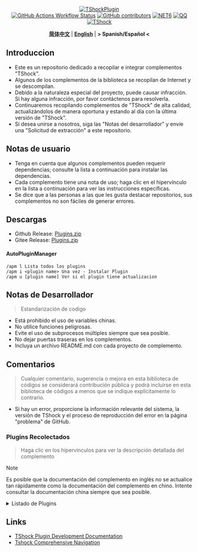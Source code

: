 <div align="center">
  
[![TShockPlugin](https://socialify.git.ci/UnrealMultiple/TShockPlugin/image?description=1&descriptionEditable=A%20TShock%20Chinese%20Plugin%20Collection%20Repository&forks=1&issues=1&language=1&logo=https%3A%2F%2Fgithub.com%2FUnrealMultiple%2FTShockPlugin%2Fblob%2Fmaster%2Ficon.png%3Fraw%3Dtrue&name=1&pattern=Circuit%20Board&pulls=1&stargazers=1&theme=Auto)](https://github.com/UnrealMultiple/TShockPlugin)  
[![GitHub Actions Workflow Status](https://img.shields.io/github/actions/workflow/status/UnrealMultiple/TShockPlugin/.github%2Fworkflows%2Fbuild.yml)](https://github.com/UnrealMultiple/TShockPlugin/actions)
[![GitHub contributors](https://img.shields.io/github/contributors/UnrealMultiple/TShockPlugin?style=flat)](https://github.com/UnrealMultiple/TShockPlugin/graphs/contributors)
[![NET6](https://img.shields.io/badge/Core-%20.NET_6-blue)](https://dotnet.microsoft.com/zh-cn/)
[![QQ](https://img.shields.io/badge/QQ-EB1923?logo=tencent-qq&logoColor=white)](https://qm.qq.com/cgi-bin/qm/qr?k=54tOesIU5g13yVBNFIuMBQ6AzjgE6f0m&jump_from=webapi&authKey=6jzafzJEqQGzq7b2mAHBw+Ws5uOdl83iIu7CvFmrfm/Xxbo2kNHKSNXJvDGYxhSW)
[![TShock](https://img.shields.io/badge/TShock5.2.0-2B579A.svg?&logo=TShock&logoColor=white)](https://github.com/Pryaxis/TShock)

**[简体中文](README.md)** | **[English](README_EN.md)** | **&gt; Spanish/Español &lt;**

</div>

## Introduccion
- Este es un repositorio dedicado a recopilar e integrar complementos "TShock".
- Algunos de los complementos de la biblioteca se recopilan de Internet y se descompilan.
- Debido a la naturaleza especial del proyecto, puede causar infracción. Si hay alguna infracción, por favor contáctenos para resolverla.
- Continuaremos recopilando complementos de "TShock" de alta calidad, actualizándolos de manera oportuna y estando al día con la última versión de "TShock".
- Si desea unirse a nosotros, siga las "Notas del desarrollador" y envíe una "Solicitud de extracción" a este repositorio.


## Notas de usuario

- Tenga en cuenta que algunos complementos pueden requerir dependencias; consulte la lista a continuación para instalar las dependencias.
- Cada complemento tiene una nota de uso; haga clic en el hipervínculo en la lista a continuación para ver las instrucciones específicas.
- Se dice que a las personas a las que les gusta destacar repositorios, sus complementos no son fáciles de generar errores.

## Descargas

- Github Release: [Plugins.zip](https://github.com/UnrealMultiple/TShockPlugin/releases/download/V1.0.0.0/Plugins.zip)
- Gitee Release: [Plugins.zip](https://gitee.com/kksjsj/TShockPlugin/releases/download/V1.0.0.0/Plugins.zip)

#### AutoPluginManager
    /apm l Lista todos los plugins
    /apm i <plugin name> Una vez - Instalar Plugin
    /apm u [plugin name] Ver si el plugin tiene actualizacion

## Notas de Desarrollador

> Estandarización de codigo

- Está prohibido el uso de variables chinas.
- No utilice funciones peligrosas.
- Evite el uso de subprocesos múltiples siempre que sea posible.
- No dejar puertas traseras en los complementos.
- Incluya un archivo README.md con cada proyecto de complemento.

## Comentarios

> Cualquier comentario, sugerencia o mejora en esta biblioteca de códigos se considerará contribución pública y podrá incluirse en esta biblioteca de códigos a menos que se indique explícitamente lo contrario.

- Si hay un error, proporcione la información relevante del sistema, la versión de TShock y el proceso de reproducción del error en la página "problema" de GitHub.

### Plugins Recolectados

> Haga clic en los hipervínculos para ver la descripción detallada del complemento

> [!NOTE]
> Es posible que la documentación del complemento en inglés no se actualice tan rápidamente como la documentación del complemento en chino.
> Intente consultar la documentación china siempre que sea posible.

<Details>
<Summary>Listado de Plugins</Summary>

| Nombre del plugin | Disponible en Español | Descripcion del Plugin  | Dependencias |
| :-: | :-: | :-: | :-: |
| [AutoPluginManager](src/AutoPluginManager/README_EN.md) | Si | Actualice los complementos automáticamente con una sola tecla | None |
| [AdditionalPylons](src/AdditionalPylons/README_EN.md) | No | Colocar más pilones | None |
| [AnnouncementBoxPlus](src/AnnouncementBoxPlus/README.md) | No | Mejora la funcionalidad de la caja de anuncios | None |
| [AutoBroadcast](src/AutoBroadcast/README_EN.md) | No | Transmisión automática | None |
| [AutoAirItem](src/AutoAirItem/README_EN.md) | No | Botes de basura automáticos | None |
| [AutoClear](src/Autoclear/README_EN.md) | No | Limpieza automática inteligente | None |
| [AutoReset](src/AutoReset/README_EN.md) | No | Reinicio completamente automático | None |
| [AutoStoreItems](src/AutoStoreItems/README_EN.md) | No | Almacenamiento automático | None |
| [AutoTeam](src/AutoTeam/README_EN.md) | No | Formación automática de equipos | None |
| [AutoFish](src/AutoFish/README_EN.md) | No | Pesca automática | None |
| [Back](src/Back/README_EN.md) | no | Regresar al punto de muerte | None |
| [BagPing](src/BagPing/README_EN.md) | No | Marcar las bolsas de tesoro en el mapa | None |
| [BetterWhitelist](src/BetterWhitelist/README_EN.md) | No | Plugin de lista blanca | None |
| [BanNpc](src/BanNpc/README_EN.md) | No | Previene la generación de monstruos | None |
| [BedSet](src/BedSet/README_EN.md) | No | Establecer y registrar puntos de resurrección | None |
| [BridgeBuilder](src/BridgeBuilder/README_EN.md) | No | Construcción rápida de puentes | None |
| [BuildMaster](src/BuildMaster/README.md) | No | Modo Maestro Constructor para el Mini Juego Red Bean | [MiniGamesAPI](src/MiniGamesAPI/README.md) |
| [Chireiden.TShock.Omni](https://github.com/sgkoishi/yaaiomni/blob/master/README.md) | No | Otro plugin misceláneo para TShock - la parte central | None |
| [Chireiden.TShock.Omni.Misc](https://github.com/sgkoishi/yaaiomni/blob/master/README.md) | No | Otro plugin misceláneo para TShock - la parte miscelánea | [Chireiden.TShock.Omni](https://github.com/sgkoishi/yaaiomni/blob/master/README.md) |
| [CaiBot](src/CaiBot/README.md) | No | Plugin adaptador CaiBot | Dependencias integradas |
| [CaiPacketDebug](src/CaiPacketDebug/README.md) | No | Herramienta de depuración de paquetes Cai | [TrProtocol](https://github.com/UnrealMultiple/TrProtocol) |
| [CaiCustomEmojiCommand](src/CaiCustomEmojiCommand/README_EN.md) | no | Comando de emoji personalizado | None |
| [CaiLib](src/CaiLib/README.md) | No | Biblioteca de precarga de Cai | None |
| [CaiRewardChest](src/CaiRewardChest/README_EN.md) | No | Convierte cofres generados naturalmente en cofres de recompensa que todos pueden reclamar una vez | None |
| [CGive](src/CGive/README_EN.md) | No | Comandos fuera de línea | None |
| [Challenger](src/Challenger/README.md) | Si | Modo Challenger | None |
| [Chameleon](src/Chameleon/README_EN.md) | No | Inicia sesión antes de entrar al servidor | None |
| [ChattyBridge](src/ChattyBridge/README.md) | No | Usado para el chat entre servidores | None |
| [ChestRestore](src/ChestRestore/README_EN.md) | No | Objetos infinitos en servidores de recursos | None |
| [CNPCShop](src/CNPCShop/README.md) | No | Tienda personalizada de NPC | None |
| [ConsoleSql](src/ConsoleSql/README.md) | No | Ejecutar sentencias SQL en la consola | None |
| [ConvertWorld](src/ConvertWorld/README_EN.md) | No | Convertir objetos del mundo al derrotar monstruos | None |
| [CreateSpawn](src/CreateSpawn/README.md) | No | Generación de puntos de aparición | None |
| [CriticalHit](src/CriticalHit/README.md) | No | Indicación de golpe crítico | None |
| [DamageRuleLoot](src/DamageRuleLoot/README_EN.md) | No | Determinar la bolsa de tesoro caída basada en la relación de daño y transferir el cálculo de daño | None |
| [DamageStatistic](src/DamageStatistic/README.md) | No | Mostrar el daño causado por cada jugador después de cada pelea de jefe | None |
| [DataSync](src/DataSync/README.md) | No | Sincronización de progreso | None |
| [DeathDrop](src/DeathDrop/README.md) | No | Botín aleatorio y personalizado al morir un monstruo | None |
| [DisableMonsLoot](src/DisableMonsLoot/README.md) | No | Prohibir el botín de monstruos | None |
| [DisableSurfaceProjectiles](src/DisableSurfaceProjectiles/README.md) | No | Prohibir proyectiles en la superficie | None |
| [Don't Fuck](src/DonotFuck/README.md) | No | Prevenir groserías | None |
| [DwTP](src/DwTP/README.md) | no | Teletransportación por posicionamiento | None |
| [DTEntryBlock](src/DTEntryBlock/README.md) | No | Prevenir la entrada a mazmorras o templos | None |
| [DumpTerrariaID](src/DumpTerrariaID/README.md) | No | Volcar las ID de Terraria | None |
| [Economics.Deal](src/Economics.RPG/README_EN.md) | No | Plugin de comercio | [EconomicsAPI](src/EconomicsAPI/README_EN.md) |
| [Economics.NPC](src/Economics.NPC/README_EN.md) | No | Recompensas personalizadas de monstruos | [EconomicsAPI](src/EconomicsAPI/README_EN.md) |
| [Economics.Projectile](src/Economics.Projectile/README_EN.md) | No | Proyectiles personalizados | [EconomicsAPI](src/EconomicsAPI/README_EN.md) [Economics.RPG](src/Economics.RPG/README_EN.md) |
| [Economics.Regain](src/Economics.Regain/README_EN.md) | No | Reciclaje de objetos | [EconomicsAPI](src/EconomicsAPI/README_EN.md) |
| [Economics.RPG](src/Economics.RPG/README_EN.md) | No | Plugin RPG | [EconomicsAPI](src/EconomicsAPI/README_EN.md) |
| [Economics.Shop](src/Economics.Shop/README_EN.md) | No | Plugin de tienda | [EconomicsAPI](src/EconomicsAPI/README_EN.md) [Economics.RPG](src/Economics.RPG/README_EN.md) |
| [Economics.Task](src/Economics.Task/README_EN.md) | No | Plugin de tareas | [EconomicsAPI](src/EconomicsAPI/README_EN.md) [Economics.RPG](src/Economics.RPG/README_EN.md) |
| [Economics.Skill](src/Economics.Skill/README_EN.md) | No | Plugin de habilidades | [EconomicsAPI](src/EconomicsAPI/README_EN.md) [Economics.RPG](src/Economics.RPG/README_EN.md) |
| [Economics.WeaponPlus](src/Economics.WeaponPlus/README_EN.md) | No | Mejora de armas | [EconomicsAPI](src/EconomicsAPI/README_EN.md) |
| [EconomicsAPI](src/EconomicsAPI/README_EN.md) | No | Plugin económico | None |
| [EndureBoost](src/EndureBoost/README_EN.md) | No | Otorga un buff específico cuando el jugador tiene una cantidad determinada de objetos | None |
| [EssentialsPlus](src/EssentialsPlus/README_EN.md) | Sí | Comandos de gestión adicionales | None |
| [Ezperm](src/Ezperm/README.md) | No | Cambio por lotes de permisos | None |
| [FishShop](https://github.com/UnrealMultiple/TShockFishShop/blob/master/README.md) | No | Tienda de peces | None |
| [GenerateMap](src/GenerateMap/README.md) | No | Generar imágenes de mapas | [CaiLib](src/CaiLib/README.md) |
| [GolfRewards](src/GolfRewards/README.md) | No | Recompensas de golf | None |
| [GoodNight](src/GoodNight/README.md) | No | Toque de queda | None |
| [HardPlayerDrop](src/HardPlayerDrop/README.md) | No                    | Los jugadores en modo Hardcore sueltan corazones de vida al morir | Ninguna     |
| [HelpPlus](src/HelpPlus/README_EN.md)         | No                    | Corrige y mejora el comando de ayuda                        | Ninguna     |
| [History](src/History/README.md)              | No                    | Registra un historial en formato de tabla                   | Ninguna     |
| [HouseRegion](src/HouseRegion/README.md)      | No                    | Plugin de reclamación de tierras                            | Ninguna     |
| [Invincibility](src/Invincibility/README.md)  | No                    | Invencibilidad limitada en el tiempo                        | Ninguna     |
| [ItemPreserver](src/ItemPreserver/README.md)  | No                    | Conserva ítems específicos de la consumición                | Ninguna     |
| [ItemBox](src/itemBox/README.md)              | No                    | Inventario fuera de línea                                   | Ninguna     |
| [ItemDecoration](src/ItemDecoration/README_EN.md) | Sí                  | Muestra mensajes flotantes para los ítems en las manos     | [LazyAPI](src/LazyAPI/README.md)     |
| [JourneyUnlock](src/JourneyUnlock/README.md)  | No                    | Desbloquea ítems del modo Journey                           | Ninguna     |
| [LazyAPI](src/LazyAPI/README.md)              | No                    | Biblioteca base para plugins                                | linq2db     |
| [LifemaxExtra](src/LifemaxExtra/README.md)    | No                    | Aumenta tu salud y mana a niveles más altos                 | [LazyAPI](src/LazyAPI/README.md)     |
| [ListPlugins](src/ListPlugins/README.md)      | No                    | Lista los plugins instalados                                | Ninguna     |
| [ModifyWeapons](src/ModifyWeapons/README_EN.md)         | No                    | Deje que los jugadores realicen dos Sprint                 |  [LazyAPI](src/LazyAPI/README.md)      |
| [MapTeleport](src/MapTp/README_EN.md)         | No                    | Teletransportarse con doble clic en el mapa                 | Ninguna     |
| [MiniGamesAPI](src/MiniGamesAPI/README.md)    | No                    | API para el mini-juego de pasta de frijol                   | Ninguna     |
| [MonsterRegen](src/MonsterRegen/README.md)    | No                    | Regeneración de progreso de monstruos                       | Ninguna     |
| [Musicplayer](src/MusicPlayer/README.md)      | No                    | Reproductor de música simple                                | Ninguna     |
| [Noagent](src/Noagent/README.md)              | No                    | Prohíbe que las IPs de proxy ingresen al servidor           | Ninguna     |
| [NormalDropsBags](src/NormalDropsBags/README.md) | No                   | Suelta bolsas de tesoros en dificultad normal               | Ninguna     |
| [OnlineGiftPackage](src/OnlineGiftPackage/README.md) | No                | Paquete de regalos en línea                                 | Ninguna     |
| [PlayerSpeed](src/PlayerSpeed/README.md)      | No                    | Interceptación de paquetes                                   | [LazyAPI](src/LazyAPI/README.md)     |
| [PacketsStop](src/PacketsStop/README.md)      | No                    | Interceptación de paquetes                                   | Ninguna     |
| [PermaBuff](src/PermaBuff/README.md)          | No                    | Buff permanente                                             | Ninguna     |
| [PerPlayerLoot](src/PerPlayerLoot/README_EN.md) | No                   | Cofre separado para el botín del jugador                    | Ninguna     |
| [PersonalPermission](src/PersonalPermission/README.md) | No               | Establece permisos individualmente para los jugadores       | Ninguna     |
| [Platform](src/Platform/README.md)            | No                    | Determina el dispositivo del jugador                         | Ninguna     |
| [PlayerManager](https://github.com/UnrealMultiple/TShockPlayerManager/blob/master/README.md) | No | Administrador de jugadores de Hufang | Ninguna |
| [PvPer](src/PvPer/README.md)                  | No                    | Sistema de duelos                                           | Ninguna     |
| [ProgressBag](src/ProgressBag/README.md)      | No                    | Paquete de progreso                                         | Ninguna     |
| [ProgressControls](src/ProgressControls/README.md) | No                 | Planificador (Automatiza el control del servidor)           | Ninguna     |
| [ProgressRestrict](src/ProgressRestrict/README.md) | No                  | Detección de super progreso                                 | [DataSync](src/DataSync/README.md) |
| [ProxyProtocolSocket](src/ProxyProtocolSocket/README.md) | No               | Acepta conexiones de protocolo proxy                        | Ninguna     |
| [RainbowChat](src/RainbowChat/README.md)      | No                    | Colores aleatorios en el chat                               | Ninguna     |
| [RandomBroadcast](src/RandomBroadcast/README.md) | No                  | Transmisión aleatoria                                       | Ninguna     |
| [RandReSpawn](src/RandRespawn/README.md)      | No                    | Punto de aparición aleatorio                               | Ninguna     |
| [RealTime](src/RealTime/README.md)            | No                    | Sincroniza la hora del servidor con la hora real            | Ninguna     |
| [RecipesBrowser](src/RecipesBrowser/README.md) | No                   | Mesa de trabajo                                            | Ninguna     |
| [RegionView](src/RegionView/README.md)        | No                    | Muestra los límites de las áreas                            | Ninguna     |
| [ReFishTask](src/ReFishTask/README_EN.md)     | No                    | Refresca automáticamente las tareas del pescador            | Ninguna     |
| [Respawn](src/Respawn/README.md)              | No                    | Reaparece en el lugar de la muerte                          | Ninguna     |
| [RebirthCoin](src/RebirthCoin/README_EN.md)   | No                    | Consume ítems designados para revivir al jugador           | Ninguna     |
| [RestInventory](src/RestInventory/README.md)  | No                    | Proporciona una interfaz de consulta REST para la mochila   | Ninguna     |
| [Sandstorm](src/Sandstorm/README.md)          | No                    | Alterna la tormenta de arena                                | Ninguna     |
| [ServerTools](src/ServerTools/README.md)      | No                    | Herramientas de administración del servidor                 | Ninguna     |
| [SessionSentinel](src/SessionSentinel/README.md) | No                   | Maneja jugadores que no envían paquetes de datos por mucho tiempo | Ninguna     |
| [ShortCommand](src/ShortCommand/README.md)    | No                    | Comando corto                                               | Ninguna     |
| [ShowArmors](src/ShowArmors/README.md)        | No                    | Muestra la barra de equipo                                  | Ninguna     |
| [SignInSign](src/SignInSign/README.md)        | No                    | Plugin de inicio de sesión con cartel                       | Ninguna     |
| [SimultaneousUseFix](src/SimultaneousUseFix/README.md) | No               | Resuelve problemas como el martillo doble atascado y la metralleta de estrellas | [Chireiden.TShock.Omni](src/https://github.com/sgkoishi/yaaiomni/releases) |
| [SmartRegions](src/SmartRegions/README.md)    | No                    | Regiones inteligentes                                       | Ninguna     |
| [SpawnInfra](src/SpawnInfra/README.md)        | No                    | Genera infraestructura básica                               | Ninguna     |
| [SpclPerm](src/SpclPerm/README.md)            | No                    | Privilegios del propietario del servidor                    | Ninguna     |
| [StatusTextManager](src/StatusTextManager/README.md) | No               | Plugin para gestionar el texto de estado en PC              | Ninguna     |
| [SwitchCommands](src/SwitchCommands/README.md) | No                   | Ejecuta comandos en regiones                                | Ninguna     |
| [TeleportRequest](src/TeleportRequest/README_EN.md) | No                | Solicitud de teletransporte                                 | Ninguna     |
| [TimerKeeper](src/TimerKeeper/README_EN.md)   | No                    | Guarda el estado del temporizador                            | Ninguna     |
| [TownNPCHomes](src/TownNPCHomes/README_EN.md) | No                    | Casa rápida de NPC                                          | Ninguna     |
| [TimeRate](src/TimeRate/README_EN.md)         | No                    | Modifica la aceleración del tiempo usando comandos, y soporta el sueño de los jugadores para activar eventos | Ninguna     |
| [UnseenInventory](src/UnseenInventory/README.md) | No                  | Permite que el servidor genere ítems "inobtenibles"         | Ninguna     |
| [VeinMiner](src/VeinMiner/README.md)          | No                    | Minado en cadena                                            | Ninguna     |
| [VotePlus](src/VotePlus/README_EN.md)         | No                    | Votación multifuncional                                     | Ninguna     |
| [WeaponPlusCostCoin](src/WeaponPlusCostCoin/README.md) | No               | Versión de monedas para mejorar armas                       | Ninguna     |
| [WorldModify](https://github.com/UnrealMultiple/TShockWorldModify/blob/master/README.md) | No | Editor del mundo, permite modificar la mayoría de los parámetros del mundo | Ninguna |
| [ZHIPlayerManager](src/ZHIPlayerManager/README.md) | No | Plugin de gestión de jugadores de Zhi          | Ninguna |
| [Lagrange.XocMat.Adapter](src/Lagrange.XocMat.Adapter/README.md) | No | Plugin adaptador para el bot Lagrange.XocMat   | Ninguna |
</Details>

## Links

- [TShock Plugin Development Documentation](https://github.com/ACaiCat/TShockPluginDocument)
- [Tshock Comprehensive Navigation](https://github.com/UnrealMultiple/Tshock-nav)
